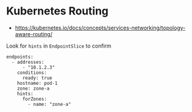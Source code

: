 # Kubernetes Routing

* https://kubernetes.io/docs/concepts/services-networking/topology-aware-routing/

Look for `hints` in `EndpointSlice` to confirm
```
endpoints:
  - addresses:
      - "10.1.2.3"
    conditions:
      ready: true
    hostname: pod-1
    zone: zone-a
    hints:
      forZones:
        - name: "zone-a"
```
